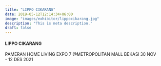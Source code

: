```yaml
---
title: "LIPPO CIKARANG"
date: 2019-05-12T12:14:34+06:00
image: "images/exhibitor/lippocikarang.jpg"
description: "This is meta description."
draft: false
---
```


#### LIPPO CIKARANG

PAMERAN HOME LIVING EXPO 7 @METROPOLITAN MALL BEKASI 30 NOV - 12 DES 2021
